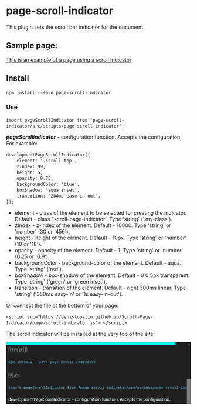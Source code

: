 # page-scroll-indicator

This plugin sets the scroll bar indicator for the document.

## Sample page:
[This is an example of a page using a scroll indicator](https://denislopatin.github.io/Scroll-Page-Indicator/)

## Install
    npm install --save page-scroll-indicator
    
### Use
    import pageScrollIndicator from "page-scroll-indicator/src/scripts/page-scroll-indicator";
___pageScrollIndicator___ - configuration function. Accepts the configuration. For example:

    developmentPageScrollIndicator({
        element: '.scroll-top',
        zIndex: 99,
        height: 5,
        opacity: 0.75,
        backgroundColor: 'blue',
        boxShadow: 'aqua inset',
        transition: '200ms ease-in-out',
    });
    
* element - class of the element to be selected for creating the indicator. Default - class '.scroll-page-indicator'. Type 'string' ('.my-class').
* zIndex - z-index of the element. Default - 10000. Type 'string' or 'number' (30 or '456').
* height - height of the element. Default - 10px. Type 'string' or 'number' (10 or '18').
* opacity - opacity of the element. Default - 1. Type 'string' or 'number' (0.25 or '0.9').
* backgroundColor - background-color of the element. Default - aqua. Type 'string' ('red').
* boxShadow - box-shadow of the element. Default - 0 0 5px transparent. Type 'string' ('green' or 'green inset').
* transition - transition of the element. Default - right 300ms linear. Type 'string' ('350ms easy-in' or '1s easy-in-out').

Or connect the file at the bottom of your page: 

    <script src="https://denislopatin.github.io/Scroll-Page-Indicator/page-scroll-indicator.js"> </script>

The scroll indicator will be installed at the very top of the site:

![](https://github.com/DenisLopatin/page-scroll-indicator/blob/main/src/image/page-scroll-indicator.jpg?raw=true)
